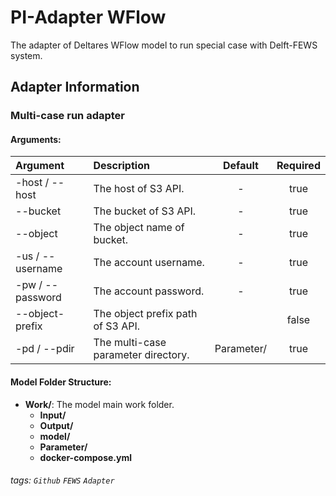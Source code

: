 # PI-Adapter WFlow
The adapter of Deltares WFlow model to run special case with Delft-FEWS system.

## Adapter Information

### Multi-case run adapter
#### Arguments:

| Argument | Description | Default | Required |
|:------ |:----------- |:-----------:|:-----------:|
| -host / --host | The host of S3 API. | - | true |
| --bucket | The bucket of S3 API. | - | true |
| --object | The object name of bucket. | - | true |
| -us / --username | The account username. | - | true |
| -pw / --password | The account password. | - | true |
| --object-prefix | The object prefix path of S3 API. |  | false |
| -pd / --pdir | The multi-case parameter directory. | Parameter/ | true |


#### Model Folder Structure:
- **Work/**: The model main work folder.
  - **Input/**
  - **Output/**
  - **model/**
  - **Parameter/**
  - **docker-compose.yml**

###### tags: `Github` `FEWS` `Adapter`